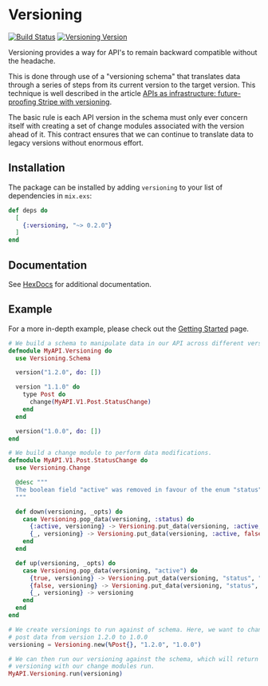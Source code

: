 # Versioning

[![Build Status](https://travis-ci.org/nsweeting/versioning.svg?branch=master)](https://travis-ci.org/nsweeting/versioning)
[![Versioning Version](https://img.shields.io/hexpm/v/versioning.svg)](https://hex.pm/packages/versioning)

Versioning provides a way for API's to remain backward compatible without the headache.

This is done through use of a "versioning schema" that translates data through a series
of steps from its current version to the target version. This technique is well
described in the  article [APIs as infrastructure: future-proofing Stripe with versioning](https://stripe.com/blog/api-versioning).

The basic rule is each API version in the schema must only ever concern itself with
creating a set of change modules associated with the version ahead of it. This
contract ensures that we can continue to translate data to legacy versions without
enormous effort.

## Installation

The package can be installed by adding `versioning` to your list of dependencies in `mix.exs`:

```elixir
def deps do
  [
    {:versioning, "~> 0.2.0"}
  ]
end
```

## Documentation

See [HexDocs](https://hexdocs.pm/versioning) for additional documentation.

## Example

For a more in-depth example, please check out the [Getting Started](https://hexdocs.pm/versioning/getting-started.html) page.

```elixir
# We build a schema to manipulate data in our API across different versions.
defmodule MyAPI.Versioning do
  use Versioning.Schema

  version("1.2.0", do: [])

  version "1.1.0" do
    type Post do
      change(MyAPI.V1.Post.StatusChange)
    end
  end

  version("1.0.0", do: [])
end

# We build a change module to perform data modifications.
defmodule MyAPI.V1.Post.StatusChange do
  use Versioning.Change

  @desc """
  The boolean field "active" was removed in favour of the enum "status".
  """

  def down(versioning, _opts) do
    case Versioning.pop_data(versioning, :status) do
      {:active, versioning} -> Versioning.put_data(versioning, :active, true)
      {_, versioning} -> Versioning.put_data(versioning, :active, false)
    end
  end

  def up(versioning, _opts) do
    case Versioning.pop_data(versioning, "active") do
      {true, versioning} -> Versioning.put_data(versioning, "status", "active")
      {false, versioning} -> Versioning.put_data(versioning, "status", "hidden")
      {_, versioning} -> versioning
    end
  end
end

# We create versionings to run against of schema. Here, we want to change our
# post data from version 1.2.0 to 1.0.0
versioning = Versioning.new(%Post{}, "1.2.0", "1.0.0")

# We can then run our versioning against the schema, which will return a modified
# versioning with our change modules run.
MyAPI.Versioning.run(versioning)
```
